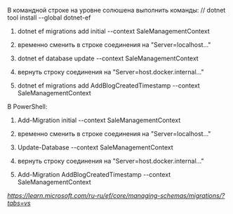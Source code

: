 ﻿В командной строке на уровне солюшена выполнить команды: 
// dotnet tool install --global dotnet-ef

1. dotnet ef migrations add initial --context SaleManagementContext

2. временно сменить в строке соединения на "Server=localhost..."

3. dotnet ef database update --context SaleManagementContext

4. вернуть строку соединения на "Server=host.docker.internal..."

5. dotnet ef migrations add AddBlogCreatedTimestamp --context SaleManagementContext

В PowerShell:

1. Add-Migration initial --context SaleManagementContext

2. временно сменить в строке соединения на "Server=localhost..."

3. Update-Database --context SaleManagementContext

4. вернуть строку соединения на "Server=host.docker.internal..."

5. Add-Migration AddBlogCreatedTimestamp --context SaleManagementContext



*https://learn.microsoft.com/ru-ru/ef/core/managing-schemas/migrations/?tabs=vs*